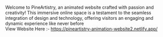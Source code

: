 Welcome to PineArtistry, an animated website crafted with passion and creativity! This immersive online space is a testament to the seamless integration of design and technology, offering visitors an engaging and dynamic experience like never before <br>
View Website Here :- https://pineartistry-animation-website2.netlify.app/
